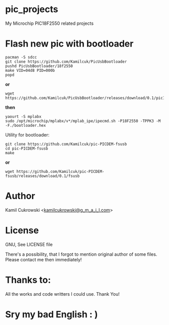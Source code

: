 # pic_projects
My Microchip PIC18F2550 related projects

# Flash new pic with bootloader

```
pacman -S sdcc
git clone https://github.com/Kamilcuk/PicUsbBootloader
pushd PicUsbBootloader/18f2550
make VID=04d8 PID=000b
popd
```
**or**
```
wget https://github.com/Kamilcuk/PicUsbBootloader/releases/download/0.1/pic18f2550_bootloader.hex
```
**then**
```
yaourt -S mplabx
sudo /opt/microchip/mplabx/v*/mplab_ipe/ipecmd.sh -P18F2550 -TPPK3 -M -F./bootloader.hex
```

Utility for bootloader:
```
git clone https://github.com/Kamilcuk/pic-PICDEM-fsusb
cd pic-PICDEM-fsusb
make
```
**or**
```
wget https://github.com/Kamilcuk/pic-PICDEM-fsusb/releases/download/0.1/fsusb
```

# Author
Kamil Cukrowski <kamilcukrowski@g_m_a_i_l.com>

# License
GNU, See LICENSE file

There's a possibility, that I forgot to mention original author of some files.  
Please contact me then immediately!  

# Thanks to:
All the works and code writters I could use. Thank You!

# Sry my bad English : )


